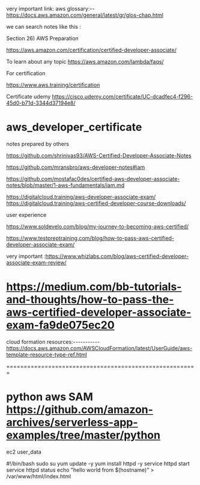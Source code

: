 
very important link:
aws glossary:--
https://docs.aws.amazon.com/general/latest/gr/glos-chap.html

we can search notes like this :

Section 26)  AWS Preparation

https://aws.amazon.com/certification/certified-developer-associate/

To learn about any topic
https://aws.amazon.com/lambda/faqs/


For certification

https://www.aws.training/certification

Certificate udemy
https://cisco.udemy.com/certificate/UC-dcadfec4-f296-45d0-b71d-3344d37194e8/



# aws_developer_certificate
notes prepared by others

https://github.com/shrinivas93/AWS-Certified-Developer-Associate-Notes

https://github.com/mransbro/aws-developer-notes#iam

https://github.com/mostafac0des/certified-aws-developer-associate-notes/blob/master/1-aws-fundamentals/iam.md

https://digitalcloud.training/aws-developer-associate-exam/
https://digitalcloud.training/aws-certified-developer-course-downloads/


user experience

https://www.soldevelo.com/blog/my-journey-to-becoming-aws-certified/

https://www.testpreptraining.com/blog/how-to-pass-aws-certified-developer-associate-exam/

very important :https://www.whizlabs.com/blog/aws-certified-developer-associate-exam-review/

https://medium.com/bb-tutorials-and-thoughts/how-to-pass-the-aws-certified-developer-associate-exam-fa9de075ec20
====================

cloud formation resources:-----------
https://docs.aws.amazon.com/AWSCloudFormation/latest/UserGuide/aws-template-resource-type-ref.html

=======================================================

python aws SAM
https://github.com/amazon-archives/serverless-app-examples/tree/master/python
=============================

ec2 user_data

#!/bin/bash
sudo su
yum update -y
yum install httpd -y 
service httpd start
service httpd status
echo "hello world from $(hostname)" > /var/www/html/index.html
